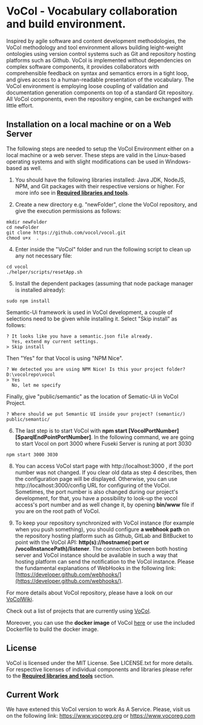 
VoCol - Vocabulary collaboration and build environment.
=====

Inspired by agile software and content development methodologies, the VoCol methodology and tool environment allows building leight-weight ontologies using version control systems such as Git and repository hosting platforms such as Github. 
VoCol is implemented without dependencies on complex software components, it provides collaborators with comprehensible feedback on syntax and semantics errors in a tight loop, and gives access to a human-readable presentation of the vocabulary. 
The VoCol environment is employing loose coupling of validation and documentation generation components on top of a standard Git repository. 
All VoCol components, even the repository engine, can be exchanged with little effort. 


## Installation on a local machine or on a Web Server

The following steps are needed to setup the VoCol Environment either on a local machine or a web server. These steps are valid in the Linux-based operating systems and with slight modifications can be used in Windows-based as well.

1. You should have the following libraries installed: Java JDK, NodeJS, NPM, and Git packages with their respective versions or higher. For more info see in **[Required libraries and tools](https://github.com/vocol/vocol/wiki/Required-libraries-and-tools)**. 

2. Create a new directory e.g. "newFolder", clone the VoCol repository, and give the execution permissions as follows:
```
mkdir newFolder
cd newFolder
git clone https://github.com/vocol/vocol.git
chmod u+x  .
```
4. Enter inside the "VoCol" folder and run the following script to clean up any not necessary file:
```
cd vocol
./helper/scripts/resetApp.sh
```
5. Install the dependent packages (assuming that node package manager is installed already):
```
sudo npm install
```
Semantic-Ui framework is used in VoCol development, a couple of selections need to be given while installing it. 
Select "Skip install" as follows: 
```
? It looks like you have a semantic.json file already.
  Yes, extend my current settings.
> Skip install
```
Then "Yes" for that Vocol is using "NPM Nice".
```
? We detected you are using NPM Nice! Is this your project folder? D:\vocolrepo\vocol
> Yes
  No, let me specify
```
Finally, give "public/semantic" as the location of Sematic-Ui in VoCol Project.
```
? Where should we put Semantic UI inside your project? (semantic/) public/semantic/
```
6. The last step is to start VoCol with **npm start [VocolPortNumber] [SparqlEndPointPortNumber]**. In the following command, we are going to start Vocol on port 3000 where Fuseki Server is runing at port 3030

```
npm start 3000 3030
```
8. You can access VoCol start page with http://localhost:3000 , if the port number was not changed. If you clear old data as step 4 describes, then the configuration page will be displayed. Otherwise, you can use http://localhost:3000/config URL for configuring of the VoCol. Sometimes, the port number is also changed during our project's development, for that, you have a possibility to look-up the vocol access's port number and as well change it, by opening **bin/www** file if you are on the root path of VoCol.

9. To keep your repository synchronized with VoCol instance (for example when you push something), you should configure **a webhook path** on the repository hosting platform such as Github, GitLab and BitBucket to point with the VoCol API: **http(s)://hostname(:port or /vocolInstancePath)/listener**. The connection between both hosting server and VoCol instance should be available in such a way that hosting platform can send the notification to the VoCol instance. Please the fundamental explanations of WebHooks in the following link: [https://developer.github.com/webhooks/](https://developer.github.com/webhooks/).

For more details about VoCol repository, please have a look on our [VoColWiki](https://github.com/vocol/vocol/wiki).
    
Check out a list of projects that are currently using [VoCol](https://vocol.iais.fraunhofer.de/).

Moreover, you can use the **docker image** of VoCol [here](https://hub.docker.com/r/ahemid/newvocol/) or use the included Dockerfile to build the docker image.

## License

VoCol is licensed under the MIT License. See LICENSE.txt for more details. For respective licenses of individual components and libraries please refer to the **[Required libraries and tools](https://github.com/vocol/vocol/wiki/Required-libraries-and-tools)** section. 

## Current Work 
We have extened this VoCol version to work As A Service. Please, visit us on the following link: https://www.vocoreg.org or https://www.vocoreg.com

